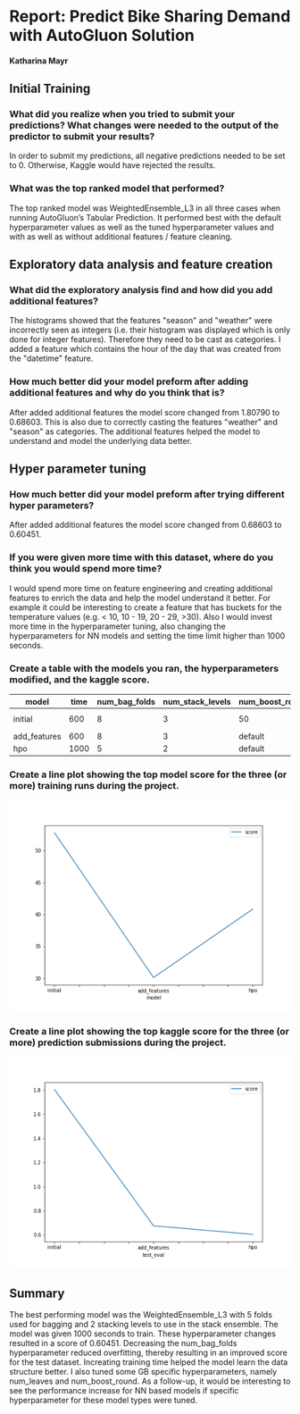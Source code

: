 # Report: Predict Bike Sharing Demand with AutoGluon Solution
#### Katharina Mayr

## Initial Training
### What did you realize when you tried to submit your predictions? What changes were needed to the output of the predictor to submit your results?
In order to submit my predictions, all negative predictions needed to be set to 0. Otherwise, Kaggle would have rejected the results.

### What was the top ranked model that performed?
The top ranked model was WeightedEnsemble_L3 in all three cases when running AutoGluon’s Tabular Prediction. It performed best with the default hyperparameter values as well as the tuned hyperparameter values and with as well as without additional features / feature cleaning. 

## Exploratory data analysis and feature creation
### What did the exploratory analysis find and how did you add additional features?
The histograms showed that the features "season" and "weather" were incorrectly seen as integers (i.e. their histogram was displayed which is only done for integer features). Therefore they need to be cast as categories.
I added a feature which contains the hour of the day that was created from the "datetime" feature.
### How much better did your model preform after adding additional features and why do you think that is?
After added additional features the model score changed from 1.80790 to 0.68603. This is also due to correctly casting the features "weather" and "season" as categories. The additional features helped the model to understand and model the underlying data better. 

## Hyper parameter tuning
### How much better did your model preform after trying different hyper parameters?
After added additional features the model score changed from 0.68603 to 0.60451. 

### If you were given more time with this dataset, where do you think you would spend more time?
I would spend more time on feature engineering and creating additional features to enrich the data and help the model understand it better. 
For example it could be interesting to create a feature that has buckets for the temperature values (e.g. < 10, 10 - 19, 20 - 29, >30).
Also I would invest more time in the hyperparameter tuning, also changing the hyperparameters for NN models and setting the time limit higher than 1000 seconds.

### Create a table with the models you ran, the hyperparameters modified, and the kaggle score.
model|time|num_bag_folds|num_stack_levels|num_boost_round|num_leaves|score
--- | --- | --- | --- |--- |--- |--- 
initial|600|8|3|50|[lower=26, upper=46]|1.80790
add_features|600|8|3|default|default|0.68603
hpo|1000|5|2|default|default|0.60451

### Create a line plot showing the top model score for the three (or more) training runs during the project.


![model_train_score.png](img/model_train_score.png)

### Create a line plot showing the top kaggle score for the three (or more) prediction submissions during the project.


![model_test_score.png](img/model_test_score.png)

## Summary
The best performing model was the WeightedEnsemble_L3 with 5 folds used for bagging and 2 stacking levels to use in the stack ensemble. The model was given 1000 seconds to train. These hyperparameter changes resulted in a score of 0.60451. Decreasing the num_bag_folds hyperparameter reduced overfitting, thereby resulting in an improved score for the test dataset. Increating training time helped the model learn the data structure better.
I also tuned some GB specific hyperparameters, namely num_leaves and num_boost_round. As a follow-up, it would be interesting to see the performance increase for NN based models if specific hyperparameter for these model types were tuned.
